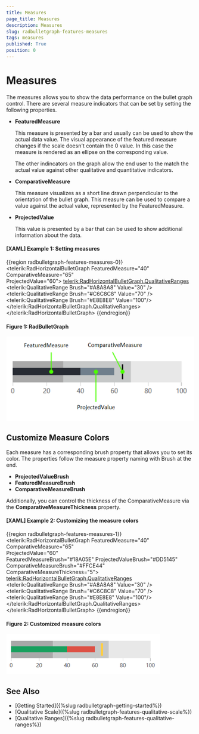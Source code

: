 ```yaml
---
title: Measures
page_title: Measures
description: Measures
slug: radbulletgraph-features-measures
tags: measures
published: True
position: 0
---
```


# Measures

The measures allows you to show the data performance on the bullet graph control. There are several measure indicators that can be set by setting the following properties.

* __FeaturedMeasure__

	This measure is presented by a bar and usually can be used to show the actual data value. The visual appearance of the featured measure changes if the scale doesn't contain the 0 value. In this case the measure is rendered as an ellipse on the corresponding value. 
	
	The other indincators on the graph allow the end user to the match the actual value against other qualitative and quantitative indicators.
	
* __ComparativeMeasure__
	
	This measure visualizes as a short line drawn perpendicular to the orientation of the bullet graph. This measure can be used to compare a value against the actual value, represented by the FeaturedMeasure.
	
* __ProjectedValue__
	
	This value is presented by a bar that can be used to show additional information about the data.

#### __[XAML] Example 1: Setting measures__
{{region radbulletgraph-features-measures-0}}
	<telerik:RadHorizontalBulletGraph FeaturedMeasure="40" 
									  ComparativeMeasure="65"                                           
									  ProjectedValue="60">
		<telerik:RadHorizontalBulletGraph.QualitativeRanges>
			<telerik:QualitativeRange Brush="#A8A8A8" Value="30" />
			<telerik:QualitativeRange Brush="#C6C8C8" Value="70" />
			<telerik:QualitativeRange Brush="#E8E8E8" Value="100"/>
		</telerik:RadHorizontalBulletGraph.QualitativeRanges>
	</telerik:RadHorizontalBulletGraph>
{{endregion}}

#### Figure 1: RadBulletGraph
![radbulletgraph-features-measures-0.png](images/radbulletgraph-features-measures-0.png)
	
## Customize Measure Colors

Each measure has a corresponding brush property that allows you to set its color. The properties follow the measure property naming with Brush at the end. 

* __ProjectedValueBrush__
* __FeaturedMeasureBrush__
* __ComparativeMeasureBrush__

Additionally, you can control the thickness of the ComparativeMeasure via the __ComparativeMeasureThickness__ property.

#### __[XAML] Example 2: Customizing the measure colors__
{{region radbulletgraph-features-measures-1}}
	<telerik:RadHorizontalBulletGraph FeaturedMeasure="40" 
									  ComparativeMeasure="65"                                           
									  ProjectedValue="60"									  
									  FeaturedMeasureBrush="#18A05E"
									  ProjectedValueBrush="#DD5145"
									  ComparativeMeasureBrush="#FFCE44"
									  ComparativeMeasureThickness="5">
		<telerik:RadHorizontalBulletGraph.QualitativeRanges>
			<telerik:QualitativeRange Brush="#A8A8A8" Value="30" />
			<telerik:QualitativeRange Brush="#C6C8C8" Value="70" />
			<telerik:QualitativeRange Brush="#E8E8E8" Value="100"/>
		</telerik:RadHorizontalBulletGraph.QualitativeRanges>
	</telerik:RadHorizontalBulletGraph>
{{endregion}}

#### Figure 2: Customized measure colors
![radbulletgraph-features-measures-1.png](images/radbulletgraph-features-measures-1.png)

## See Also  
* [Getting Started]({%slug radbulletgraph-getting-started%})
* [Qualitative Scale]({%slug radbulletgraph-features-qualitative-scale%})
* [Qualitative Ranges]({%slug radbulletgraph-features-qualitative-ranges%})

